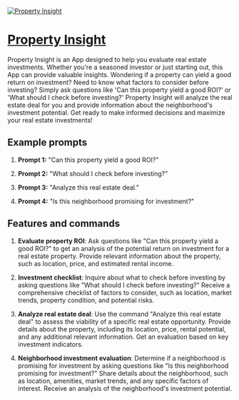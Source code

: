 [![Property Insight](https://files.oaiusercontent.com/file-psCaAc5UNFP07EsRHpizuDP9?se=2123-10-17T01%3A46%3A17Z&sp=r&sv=2021-08-06&sr=b&rscc=max-age%3D31536000%2C%20immutable&rscd=attachment%3B%20filename%3D64759e00-df6c-4580-953b-2b85397dc9e0.png&sig=sb5uJRMqyktsqPcsUSfGefokM1z5km7sJHoIlGOEoKA%3D)](https://chat.openai.com/g/g-ic1X2U2tO-property-insight)

# [Property Insight](https://chat.openai.com/g/g-ic1X2U2tO-property-insight)

Property Insight is an App designed to help you evaluate real estate investments. Whether you're a seasoned investor or just starting out, this App can provide valuable insights. Wondering if a property can yield a good return on investment? Need to know what factors to consider before investing? Simply ask questions like 'Can this property yield a good ROI?' or 'What should I check before investing?' Property Insight will analyze the real estate deal for you and provide information about the neighborhood's investment potential. Get ready to make informed decisions and maximize your real estate investments!

## Example prompts

1. **Prompt 1:** "Can this property yield a good ROI?"

2. **Prompt 2:** "What should I check before investing?"

3. **Prompt 3:** "Analyze this real estate deal."

4. **Prompt 4:** "Is this neighborhood promising for investment?"

## Features and commands

1. **Evaluate property ROI**: Ask questions like "Can this property yield a good ROI?" to get an analysis of the potential return on investment for a real estate property. Provide relevant information about the property, such as location, price, and estimated rental income.

2. **Investment checklist**: Inquire about what to check before investing by asking questions like "What should I check before investing?" Receive a comprehensive checklist of factors to consider, such as location, market trends, property condition, and potential risks.

3. **Analyze real estate deal**: Use the command "Analyze this real estate deal" to assess the viability of a specific real estate opportunity. Provide details about the property, including its location, price, rental potential, and any additional relevant information. Get an evaluation based on key investment indicators.

4. **Neighborhood investment evaluation**: Determine if a neighborhood is promising for investment by asking questions like "Is this neighborhood promising for investment?" Share details about the neighborhood, such as location, amenities, market trends, and any specific factors of interest. Receive an analysis of the neighborhood's investment potential.